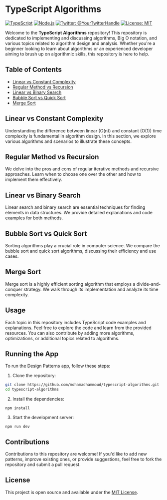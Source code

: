 # TypeScript Algorithms

[![TypeScript](https://img.shields.io/badge/TypeScript-4.4.4-blue)](https://www.typescriptlang.org/)
[![Node.js](https://img.shields.io/badge/Node.js-18.x-green)](https://nodejs.org/)
[![Twitter: @YourTwitterHandle](https://img.shields.io/twitter/follow/YourTwitterHandle.svg?style=social)](https://twitter.com/YourTwitterHandle)
[![License: MIT](https://img.shields.io/badge/License-MIT-green.svg)](https://opensource.org/licenses/MIT)

Welcome to the **TypeScript Algorithms** repository! This repository is dedicated to implementing and discussing algorithms, Big O notation, and various topics related to algorithm design and analysis. Whether you're a beginner looking to learn about algorithms or an experienced developer aiming to brush up on algorithmic skills, this repository is here to help.

## Table of Contents

- [Linear vs Constant Complexity](#linear-vs-constant-complexity)
- [Regular Method vs Recursion](#regular-method-vs-recursion)
- [Linear vs Binary Search](#linear-vs-binary-search)
- [Bubble Sort vs Quick Sort](#bubble-sort-vs-quick-sort)
- [Merge Sort](#merge-sort)

## Linear vs Constant Complexity

Understanding the difference between linear (O(n)) and constant (O(1)) time complexity is fundamental in algorithm design. In this section, we explore various algorithms and scenarios to illustrate these concepts.

## Regular Method vs Recursion

We delve into the pros and cons of regular iterative methods and recursive approaches. Learn when to choose one over the other and how to implement them effectively.

## Linear vs Binary Search

Linear search and binary search are essential techniques for finding elements in data structures. We provide detailed explanations and code examples for both methods.

## Bubble Sort vs Quick Sort

Sorting algorithms play a crucial role in computer science. We compare the bubble sort and quick sort algorithms, discussing their efficiency and use cases.

## Merge Sort

Merge sort is a highly efficient sorting algorithm that employs a divide-and-conquer strategy. We walk through its implementation and analyze its time complexity.

## Usage

Each topic in this repository includes TypeScript code examples and explanations. Feel free to explore the code and learn from the provided resources. You can also contribute by adding more algorithms, optimizations, or additional topics related to algorithms.

## Running the App

To run the Design Patterns app, follow these steps:

1. Clone the repository:

```bash
git clone https://github.com/mohamadhammoud/typescript-algorithms.git
cd typescript-algorithms

```

2.  Install the dependencies:

```
npm install
```

3.  Start the development server:

```
npm run dev
```

## Contributions

Contributions to this repository are welcome! If you'd like to add new patterns, improve existing ones, or provide suggestions, feel free to fork the repository and submit a pull request.

## License

This project is open source and available under the [MIT License](https://opensource.org/licenses/MIT).
